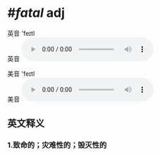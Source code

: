 # ***\#fatal*** adj
英音 'feɪtl  
英音
<audio src="./media/fatal1_AAC.aac" controls="controls"></audio>

美音 'feɪtl  
美音
<audio src="./media/fatal1_AAC.aac" controls="controls"></audio>



  

英文释义
---
### 1.**致命的；灾难性的；毁灭性的**  


